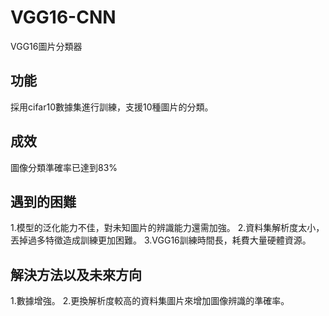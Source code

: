# VGG16-CNN
VGG16圖片分類器<br>
## 功能
採用cifar10數據集進行訓練，支援10種圖片的分類。
## 成效
圖像分類準確率已達到83%

## 遇到的困難
1.模型的泛化能力不佳，對未知圖片的辨識能力還需加強。
2.資料集解析度太小，丟掉過多特徵造成訓練更加困難。
3.VGG16訓練時間長，耗費大量硬體資源。

## 解決方法以及未來方向
1.數據增強。
2.更換解析度較高的資料集圖片來增加圖像辨識的準確率。
